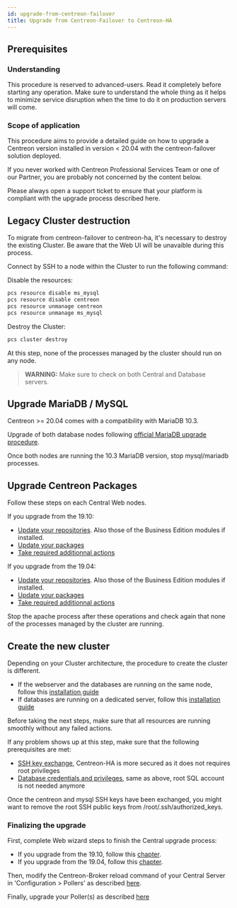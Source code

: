 ```yaml
---
id: upgrade-from-centreon-failover
title: Upgrade from Centreon-Failover to Centreon-HA
---
```


## Prerequisites

### Understanding

This procedure is reserved to advanced-users. Read it completely before starting any operation. 
Make sure to understand the whole thing as it helps to minimize service disruption when 
the time to do it on production servers will come.

### Scope of application

This procedure aims to provide a detailed guide on how to upgrade a Centreon version installed in version < 20.04 with 
the centreon-failover solution deployed. 

If you never worked with Centreon Professional Services Team or one of our Partner, you are probably not concerned by the content 
below.

Please always open a support ticket to ensure that your platform is compliant with the upgrade process described here.

## Legacy Cluster destruction

To migrate from centreon-failover to centreon-ha, it's necessary to destroy the existing Cluster. Be aware that the 
Web UI will be unavaible during this process.

Connect by SSH to a node within the Cluster to run the following command:

Disable the resources: 

```bash
pcs resource disable ms_mysql
pcs resource disable centreon
pcs resource unmanage centreon
pcs resource unmanage ms_mysql
```

Destroy the Cluster: 

```bash
pcs cluster destroy
```

At this step, none of the processes managed by the cluster should run on any node.

> **WARNING:** Make sure to check on both Central and Database servers. 

## Upgrade MariaDB / MySQL

Centreon >= 20.04 comes with a compatibility with MariaDB 10.3.

Upgrade of both database nodes following [official MariaDB upgrade procedure](../../upgrade/upgrade-from-19-10.md#upgrade-mariadb-server). 

Once both nodes are running the 10.3 MariaDB version, stop mysql/mariadb processes. 

## Upgrade Centreon Packages 

Follow these steps on each Central Web nodes.

If you upgrade from the 19.10: 
* [Update your repositories](../../upgrade/upgrade-from-19-10.md#update-the-centreon-repository). Also those of the Business Edition modules if installed.
* [Update your packages](../../upgrade/upgrade-from-19-10.md#upgrade-the-centreon-solution)
* [Take required additionnal actions](../../upgrade/upgrade-from-19-10.md#additional-actions)

If you upgrade from the 19.04: 
* [Update your repositories](../../upgrade/upgrade-from-19-04.md#update-the-centreon-repository). Also those of the Business Edition modules if installed.
* [Update your packages](../../upgrade/upgrade-from-19-04.md#upgrade-the-centreon-solution)
* [Take required additionnal actions](../../upgrade/upgrade-from-19-04.md#additional-actions)

Stop the apache process after these operations and check again that none of the 
processes managed by the cluster are running.

## Create the new cluster

Depending on your Cluster architecture, the procedure to create the cluster is different. 
* If the webserver and the databases are running on the same node, follow this [installation guide](installation-2-nodes.md#setting-up-the-centreon-cluster)
* If databases are running on a dedicated server, follow this [installation guide](installation-4-nodes.md#setting-up-the-centreon-cluster)

Before taking the next steps, make sure that all resources are running smoothly without any failed actions.

If any problem shows up at this step, make sure that the following prerequisites are met: 
* [SSH key exchange](installation-2-nodes.md#ssh-keys-exchange), Centreon-HA is more secured as it does not requires root privileges
* [Database credentials and privileges](installation-2-nodes.md#creating-the-centreon-mariadb-account), same as above, root SQL account is not needed anymore  

Once the centreon and mysql SSH keys have been exchanged, you might want to remove the root SSH public keys from /root/.ssh/authorized_keys.

### Finalizing the upgrade

First, complete Web wizard steps to finish the Central upgrade process:
* If you upgrade from the 19.10, follow this [chapter](../../upgrade/upgrade-from-19-10.md#finalizing-the-upgrade).
* If you upgrade from the 19.04, follow this [chapter](../../upgrade/upgrade-from-19-04.md#finalizing-the-upgrade).

Then, modify the Centreon-Broker reload command of your Central Server in 'Configuration > Pollers' as described [here](installation-2-nodes.md#customizing-poller-reload-command).

Finally, upgrade your Poller(s) as described [here](../../upgrade/upgrade-from-19-04.md#upgrade-the-poller)
